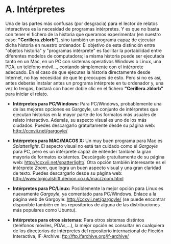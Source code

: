 # A. Intérpretes



Una de las partes más confusas (por desgracia) para el lector de relatos interactivos es la necesidad de programas intérpretes. Y es que no basta con tener el fichero de la historia que queramos experimentar (en nuestro caso: **"Cerillera.zblorb"**), sino también un programa capaz de ejecutar dicha historia en nuestro ordenador. El objetivo de esta distinción entre "objetos historia" y "programas intérprete" es facilitar la portabilidad entre diferentes modelos de computadora; la misma historia puede ser ejecutada tanto en un Mac, en un PC con sistemas operativos Windows o Linux, una PDA, un teléfono móvil..., contando simplemente con el intérprete adecuado. En el caso de que ejecutes la historia directamente desde Internet, no hay necesidad de que te preocupes de esto. Pero si no es así, antes deberás instalar antes un programa intérprete en tu ordenador y, una vez lo tengas, bastará con hacer doble clic en el fichero **"Cerillera.zblorb"** para iniciar el relato.

* **Intérpretes para PC/Windows:** Para PC/Windows, probablemente una de las mejores opciones es Gargoyle, un conjunto de intérpretes que ejecutan historias en la mayor parte de los formatos más usuales de relato interactivo. Además, su aspecto visual es uno de los más ciudados. Puedes descargarlo gratuítamente desde su página web: <http://ccxvii.net/gargoyle/>

* **Intérpretes para MAC/MACOS X:** Un muy buen programa para Mac es *Splatterlight*. El aspecto visual no está tan cuidado como el *Gargoyle* para PC, pero es un intérprete capaz de entender también la gran mayoría de formatos existentes. Descárgalo gratuítamente de su página web: <http://ccxvii.net/spatterlight/>. Otra opción también interesante es el intérprete *Zoom*, que logra un buen aspecto visual y una gran claridad de texto. Puedes descargarlo desde su página web: <http://www.logicalshift.demon.co.uk/mac/zoom.html>

* **Intérpretes para PC/Linux:** Posiblemente la mejor opción para Linux es nuevamente *Gargoyle*, ya comentado para PC/Windows. Enlace a la página web de Gargoyle: <http://ccxvii.net/gargoyle/> (se puede encontrar disponible también en los repositorios de alguna de las distribuciones más populares como Ubuntu).

* **Intérpretes para otros sistemas:** Para otros sistemas distintos (teléfonos móviles, PDAs,...), la mejor opción es consultar en cualquiera de los directorios de intérpretes del repositorio internacional de Ficción Interactiva, IF-Archive: <ftp://ftp.ifarchive.org/if-archive/>